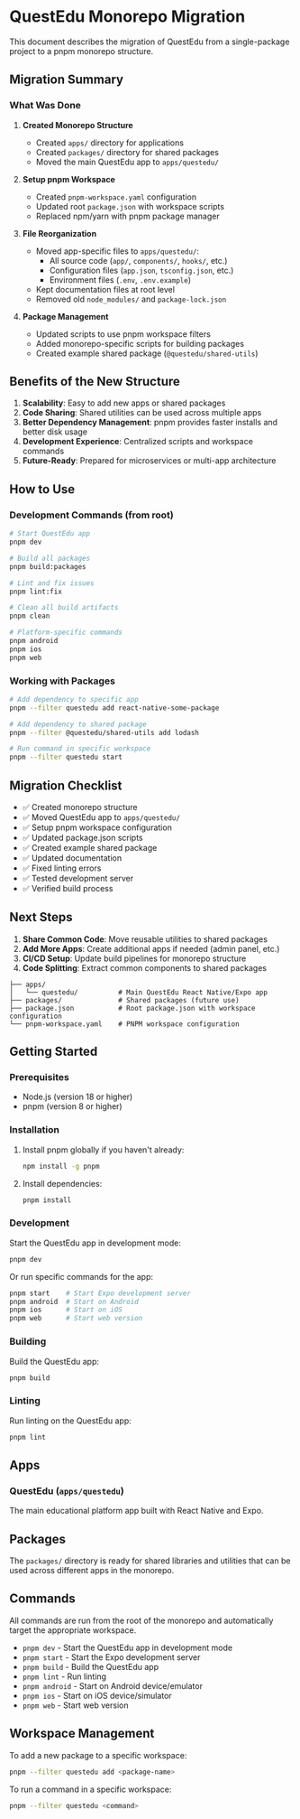 # QuestEdu Monorepo Migration

This document describes the migration of QuestEdu from a single-package project to a pnpm monorepo structure.

## Migration Summary

### What Was Done

1. **Created Monorepo Structure**
   - Created `apps/` directory for applications
   - Created `packages/` directory for shared packages
   - Moved the main QuestEdu app to `apps/questedu/`

2. **Setup pnpm Workspace**
   - Created `pnpm-workspace.yaml` configuration
   - Updated root `package.json` with workspace scripts
   - Replaced npm/yarn with pnpm package manager

3. **File Reorganization**
   - Moved app-specific files to `apps/questedu/`:
     - All source code (`app/`, `components/`, `hooks/`, etc.)
     - Configuration files (`app.json`, `tsconfig.json`, etc.)
     - Environment files (`.env`, `.env.example`)
   - Kept documentation files at root level
   - Removed old `node_modules/` and `package-lock.json`

4. **Package Management**
   - Updated scripts to use pnpm workspace filters
   - Added monorepo-specific scripts for building packages
   - Created example shared package (`@questedu/shared-utils`)

## Benefits of the New Structure

1. **Scalability**: Easy to add new apps or shared packages
2. **Code Sharing**: Shared utilities can be used across multiple apps
3. **Better Dependency Management**: pnpm provides faster installs and better disk usage
4. **Development Experience**: Centralized scripts and workspace commands
5. **Future-Ready**: Prepared for microservices or multi-app architecture

## How to Use

### Development Commands (from root)

```bash
# Start QuestEdu app
pnpm dev

# Build all packages  
pnpm build:packages

# Lint and fix issues
pnpm lint:fix

# Clean all build artifacts
pnpm clean

# Platform-specific commands
pnpm android
pnpm ios
pnpm web
```

### Working with Packages

```bash
# Add dependency to specific app
pnpm --filter questedu add react-native-some-package

# Add dependency to shared package
pnpm --filter @questedu/shared-utils add lodash

# Run command in specific workspace
pnpm --filter questedu start
```

## Migration Checklist

- ✅ Created monorepo structure
- ✅ Moved QuestEdu app to `apps/questedu/`
- ✅ Setup pnpm workspace configuration
- ✅ Updated package.json scripts
- ✅ Created example shared package
- ✅ Updated documentation
- ✅ Fixed linting errors
- ✅ Tested development server
- ✅ Verified build process

## Next Steps

1. **Share Common Code**: Move reusable utilities to shared packages
2. **Add More Apps**: Create additional apps if needed (admin panel, etc.)
3. **CI/CD Setup**: Update build pipelines for monorepo structure
4. **Code Splitting**: Extract common components to shared packages

```
├── apps/
│   └── questedu/          # Main QuestEdu React Native/Expo app
├── packages/              # Shared packages (future use)
├── package.json           # Root package.json with workspace configuration
└── pnpm-workspace.yaml    # PNPM workspace configuration
```

## Getting Started

### Prerequisites

- Node.js (version 18 or higher)
- pnpm (version 8 or higher)

### Installation

1. Install pnpm globally if you haven't already:
   ```bash
   npm install -g pnpm
   ```

2. Install dependencies:
   ```bash
   pnpm install
   ```

### Development

Start the QuestEdu app in development mode:
```bash
pnpm dev
```

Or run specific commands for the app:
```bash
pnpm start    # Start Expo development server
pnpm android  # Start on Android
pnpm ios      # Start on iOS
pnpm web      # Start web version
```

### Building

Build the QuestEdu app:
```bash
pnpm build
```

### Linting

Run linting on the QuestEdu app:
```bash
pnpm lint
```

## Apps

### QuestEdu (`apps/questedu`)

The main educational platform app built with React Native and Expo.

## Packages

The `packages/` directory is ready for shared libraries and utilities that can be used across different apps in the monorepo.

## Commands

All commands are run from the root of the monorepo and automatically target the appropriate workspace.

- `pnpm dev` - Start the QuestEdu app in development mode
- `pnpm start` - Start the Expo development server
- `pnpm build` - Build the QuestEdu app
- `pnpm lint` - Run linting
- `pnpm android` - Start on Android device/emulator
- `pnpm ios` - Start on iOS device/simulator
- `pnpm web` - Start web version

## Workspace Management

To add a new package to a specific workspace:
```bash
pnpm --filter questedu add <package-name>
```

To run a command in a specific workspace:
```bash
pnpm --filter questedu <command>
```
